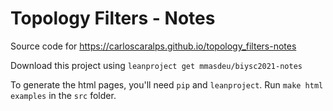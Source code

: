 # Topology Filters - Notes

Source code for https://carloscaralps.github.io/topology_filters-notes

Download this project using `leanproject get mmasdeu/biysc2021-notes`

To generate the html pages, you'll need `pip` and `leanproject`.
Run `make html examples` in the `src` folder.
